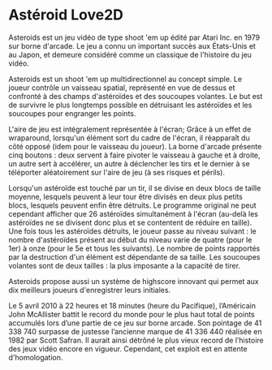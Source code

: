 # Astéroid Love2D

Asteroids est un jeu vidéo de type shoot 'em up édité par Atari Inc. en 1979 sur borne d'arcade.
Le jeu a connu un important succès aux États-Unis et au Japon, et demeure considéré comme un classique de l'histoire du jeu vidéo.

Asteroids est un shoot 'em up multidirectionnel au concept simple. Le joueur contrôle un vaisseau spatial, représenté en vue de dessus et confronté à des champs d'astéroïdes et des soucoupes volantes. Le but est de survivre le plus longtemps possible en détruisant les astéroïdes et les soucoupes pour engranger les points.

L'aire de jeu est intégralement représentée à l'écran; Grâce à un effet de wraparound, lorsqu'un élément sort du cadre de l'écran, il réapparaît du côté opposé (idem pour le vaisseau du joueur). La borne d'arcade présente cinq boutons : deux servent à faire pivoter le vaisseau à gauche et à droite, un autre sert à accélérer, un autre à déclencher les tirs et le dernier à se téléporter aléatoirement sur l'aire de jeu (à ses risques et périls).

Lorsqu'un astéroïde est touché par un tir, il se divise en deux blocs de taille moyenne, lesquels peuvent à leur tour être divisés en deux plus petits blocs, lesquels peuvent enfin être détruits. Le programme original ne peut cependant afficher que 26 astéroïdes simultanément à l'écran (au-delà les astéroïdes ne se divisent donc plus et se contentent de réduire en taille). Une fois tous les astéroïdes détruits, le joueur passe au niveau suivant : le nombre d'astéroïdes présent au début du niveau varie de quatre (pour le 1er) à onze (pour le 5e et tous les suivants). Le nombre de points rapportés par la destruction d'un élément est dépendante de sa taille. Les soucoupes volantes sont de deux tailles : la plus imposante a la capacité de tirer.

Asteroids propose aussi un système de highscore innovant qui permet aux dix meilleurs joueurs d'enregistrer leurs initiales.

Le 5 avril 2010 à 22 heures et 18 minutes (heure du Pacifique), l’Américain John McAllister battit le record du monde pour le plus haut total de points accumulés lors d’une partie de ce jeu sur borne arcade. Son pointage de 41 338 740 surpasse de justesse l’ancienne marque de 41 336 440 réalisée en 1982 par Scott Safran. Il aurait ainsi détrôné le plus vieux record de l’histoire des jeux vidéo encore en vigueur. Cependant, cet exploit est en attente d'homologation.

